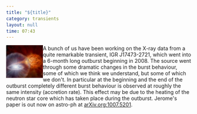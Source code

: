```yaml
---
title: "${title}"
category: transients
layout: null
time: 07:43
---
```

<!-- converted from blosxom format post by dkg 22.1.2022 -->
  <!-- Wednesday, September 1, 2010 3:43 PM-->
  <!---- Begin .post ---->
<img src="images/star_nuclear_exp.jpg" width="100" align="left"> A
bunch of us have been working on the X-ray data from a quite remarkable
transient, IGR&nbsp;J17473-2721, which went into a 6-month long outburst
beginning in 2008. The source went through some dramatic changes in the
burst behaviour, some of which we think we understand, but some of which
we don't. In particular at the beginning and the end of the outburst
completely different burst behaviour is observed at roughly the same
intensity (accretion rate). This effect may be due to the heating of the
neutron star core which has taken place during the outburst. Jerome's
paper is out now on astro-ph at <a href="http://arxiv.org/abs/1007.5201">arXiv.org:1007.5201</a>.
<p>
